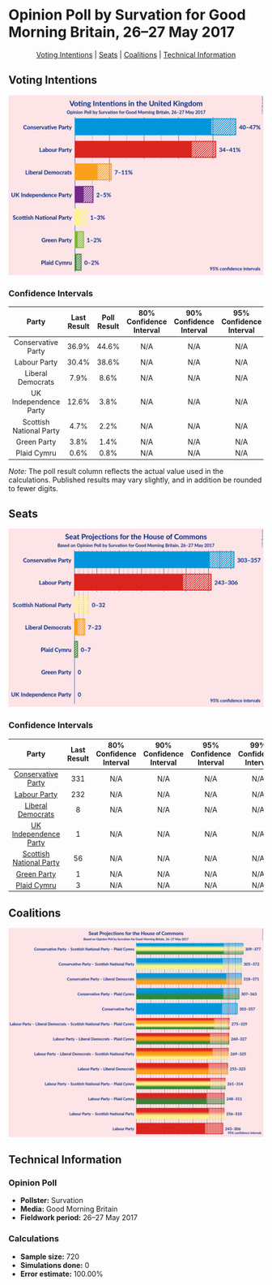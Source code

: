 # Opinion Poll by Survation for Good Morning Britain, 26–27 May 2017

<p align="center"><a href="#voting-intentions">Voting Intentions</a> | <a href="#seats">Seats</a> | <a href="#coalitions">Coalitions</a> | <a href="#technical-information">Technical Information</a></p>

## Voting Intentions

![Graph with voting intentions not yet produced](2017-05-27-Survation.png "Voting Intentions")

### Confidence Intervals

| Party | Last Result | Poll Result | 80% Confidence Interval | 90% Confidence Interval | 95% Confidence Interval | 99% Confidence Interval |
|:-----:|:-----------:|:-----------:|:-----------------------:|:-----------------------:|:-----------------------:|:-----------------------:|
| Conservative Party | 36.9% | 44.6% | N/A |N/A |N/A |N/A |
| Labour Party | 30.4% | 38.6% | N/A |N/A |N/A |N/A |
| Liberal Democrats | 7.9% | 8.6% | N/A |N/A |N/A |N/A |
| UK Independence Party | 12.6% | 3.8% | N/A |N/A |N/A |N/A |
| Scottish National Party | 4.7% | 2.2% | N/A |N/A |N/A |N/A |
| Green Party | 3.8% | 1.4% | N/A |N/A |N/A |N/A |
| Plaid Cymru | 0.6% | 0.8% | N/A |N/A |N/A |N/A |

*Note:* The poll result column reflects the actual value used in the calculations. Published results may vary slightly, and in addition be rounded to fewer digits.

## Seats

![Graph with seats not yet produced](2017-05-27-Survation-seats.png "Seats")

### Confidence Intervals

| Party | Last Result | 80% Confidence Interval | 90% Confidence Interval | 95% Confidence Interval | 99% Confidence Interval |
|:-----:|:-----------:|:-----------------------:|:-----------------------:|:-----------------------:|:-----------------------:|
| <a href="#conservative-party">Conservative Party</a> | 331 | N/A |N/A |N/A |N/A |
| <a href="#labour-party">Labour Party</a> | 232 | N/A |N/A |N/A |N/A |
| <a href="#liberal-democrats">Liberal Democrats</a> | 8 | N/A |N/A |N/A |N/A |
| <a href="#uk-independence-party">UK Independence Party</a> | 1 | N/A |N/A |N/A |N/A |
| <a href="#scottish-national-party">Scottish National Party</a> | 56 | N/A |N/A |N/A |N/A |
| <a href="#green-party">Green Party</a> | 1 | N/A |N/A |N/A |N/A |
| <a href="#plaid-cymru">Plaid Cymru</a> | 3 | N/A |N/A |N/A |N/A |


## Coalitions

![Graph with coalitions seats not yet produced](2017-05-27-Survation-coalitions-seats.png "Coalitions Seats")

## Technical Information

### Opinion Poll

+ **Pollster:** Survation
+ **Media:** Good Morning Britain
+ **Fieldwork period:** 26–27 May 2017

### Calculations

+ **Sample size:** 720
+ **Simulations done:** 0
+ **Error estimate:** 100.00%

